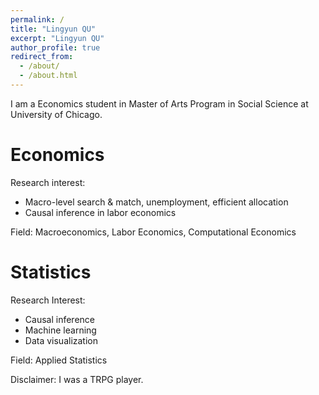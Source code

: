 ```yaml
---
permalink: /
title: "Lingyun QU"
excerpt: "Lingyun QU"
author_profile: true
redirect_from: 
  - /about/
  - /about.html
---
```

I am a Economics student in Master of Arts Program in Social Science at University of Chicago.

Economics
======
Research interest: 
- Macro-level search & match, unemployment, efficient allocation
- Causal inference in labor economics

Field: Macroeconomics, Labor Economics, Computational Economics 

Statistics
======
Research Interest: 
- Causal inference
- Machine learning
- Data visualization

Field: Applied Statistics

Disclaimer: I was a TRPG player. 
